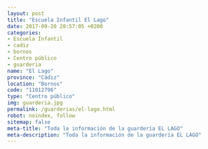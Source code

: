 ```yaml
---
layout: post
title: "Escuela Infantil El Lago"
date: 2017-09-20 20:57:05 +0200
categories:
- Escuela Infantil
- cadiz
- bornos
- Centro público
- guarderia
name: "El Lago"
province: "Cádiz"
location: "Bornos"
code: "11012796"
type: "Centro público"
img: guarderia.jpg
permalink: /guarderias/el-lago.html
robot: noindex, follow
sitemap: false
meta-title: "Toda la información de la guardería EL LAGO"
meta-description: "Toda la información de la guardería EL LAGO"
---
```

